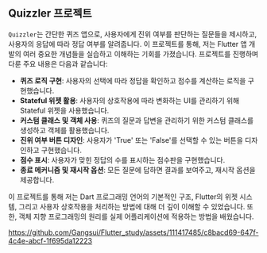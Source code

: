 ## Quizzler 프로젝트

`Quizzler`는 간단한 퀴즈 앱으로, 사용자에게 진위 여부를 판단하는 질문들을 제시하고, 사용자의 응답에 따라 정답 여부를 알려줍니다. 이 프로젝트를 통해, 저는 Flutter 앱 개발의 여러 중요한 개념들을 실습하고 이해하는 기회를 가졌습니다. 프로젝트를 진행하며 다룬 주요 내용은 다음과 같습니다:

- **퀴즈 로직 구현**: 사용자의 선택에 따라 정답을 확인하고 점수를 계산하는 로직을 구현했습니다.
- **Stateful 위젯 활용**: 사용자의 상호작용에 따라 변화하는 UI를 관리하기 위해 Stateful 위젯을 사용했습니다.
- **커스텀 클래스 및 객체 사용**: 퀴즈의 질문과 답변을 관리하기 위한 커스텀 클래스를 생성하고 객체를 활용했습니다.
- **진위 여부 버튼 디자인**: 사용자가 'True' 또는 'False'를 선택할 수 있는 버튼을 디자인하고 구현했습니다.
- **점수 표시**: 사용자가 맞힌 정답의 수를 표시하는 점수판을 구현했습니다.
- **종료 메커니즘 및 재시작 옵션**: 모든 질문에 답하면 결과를 보여주고, 재시작 옵션을 제공합니다.

이 프로젝트를 통해 저는 Dart 프로그래밍 언어의 기본적인 구조, Flutter의 위젯 시스템, 그리고 사용자 상호작용을 처리하는 방법에 대해 더 깊이 이해할 수 있었습니다. 또한, 객체 지향 프로그래밍의 원리를 실제 어플리케이션에 적용하는 방법을 배웠습니다.



https://github.com/Gangsui/Flutter_study/assets/111417485/c8bacd69-647f-4c4e-abcf-1f695da12223

